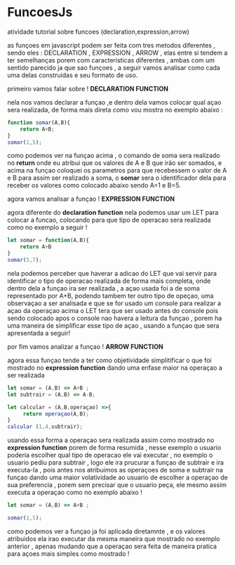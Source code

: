# FuncoesJs
atividade tutorial sobre funcoes (declaration,expression,arrow)

as funçoes em javascript podem ser feita com tres metodos diferentes , sendo eles : DECLARATION , EXPRESSION , ARROW , elas entre si tendem a ter semelhanças porem com caracteristicas diferentes , ambas com um sentido parecido ja que sao funçoes , a seguir vamos analisar como cada uma delas construidas e seu formato de uso.

primeiro vamos falar sobre !
**DECLARATION FUNCTION**

nela nos vamos declarar a funçao ,e dentro dela vamos colocar qual açao sera realizada, de forma mais direta como vou mostra no exemplo abaixo :
```js
function somar(A,B){
    return A+B;
}
somar(1,5);
```

como podemos ver na funçao acima , o comando de soma sera realizado no **return** onde eu atribui que os valores de A e B que irão ser somados, e acima na funçao coloquei os parametros para que recebessem o valor de A e B para assim ser realizado a soma, o **somar** sera o identificador dela para receber os valores como colocado abaixo sendo A=1 e B=5.


agora vamos analisar a funçao !
**EXPRESSION FUNCTION**

agora diferente do **declaration function** nela podemos usar um LET para colocar a funcao, colocando para que tipo de operacao sera realizada como no exemplo a seguir !

```js
let somar = function(A,B){
    return A+B
}
somar(5,7);
```

nela podemos perceber que haverar a adicao do LET que vai servir para identificar o tipo de operacao realizada de forma mais completa, onde dentro dela a funçao ira ser realizada , a açao usada foi a de soma representado por A+B, podendo tambem ter outro tipo de opeçao, uma observaçao a ser analisada e que se for usado um console para realizar a açao da operaçao acima o LET tera que ser usado antes do console pois sendo colocado apos o console nao havera a leitura da funçao , porem ha uma maneira de simplificar esse tipo de açao , usando a funçao que sera apresentada a seguir!

por fim vamos analizar a funçao !
**ARROW FUNCTION**

agora essa funçao tende a ter como objetividade simplitificar o que foi mostrado no **expression function** dando uma enfase maior na operaçao a ser realizada 

```js
let somar = (A,B) => A+B ; 
let subtrair = (A,B) => A-B;

let calcular = (A,B,operaçao) =>{
     return operaçao(A,B);
}
calcular (1,4,subtrair);

```
usando essa forma a operaçao sera realizada assim como mostrado no **expression function** porem de forma resumida , nesse exemplo o usuario poderia escolher qual tipo de operacao ele vai executar , no exemplo o usuario pediu para subtrair , logo ele ira prucurar a funçao de subtrair e ira executa-la , pois antes nos atribuimos as operaçoes de soma e subtrair na funçao dando uma maior volatividade ao usuario de escolher a operaçao de sua preferencia , porem sem precisar que o usuario peça, ele mesmo assim executa a operaçao como no exemplo abaixo !

```js
let somar = (A,B) => A+B ;

somar(1,5);
```
como podemos ver a funçao ja foi aplicada diretamnte , e os valores atribuidos ela irao executar da mesma maneira que mostrado no exemplo anterior , apenas mudando que a operaçao sera feita de maneira pratica para açoes mais simples como mostrado !

